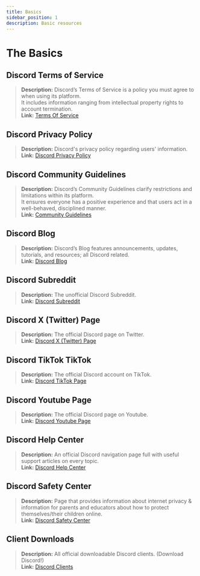 ```yaml
---
title: Basics
sidebar_position: 1
description: Basic resources
---
```


# The Basics

## Discord Terms of Service 
> __Description:__ Discord’s Terms of Service is a policy you must agree to when using its platform.   <br/>
It includes information ranging from intellectual property rights to account termination.   <br/>
__Link:__ [Terms Of Service](https://dis.gd/terms)

## Discord Privacy Policy
> __Description:__ Discord's privacy policy regarding users' information.  <br/>
__Link:__ [Discord Privacy Policy](https://discord.com/privacy)

## Discord Community Guidelines
> __Description:__ Discord’s Community Guidelines clarify restrictions and limitations within its platform.   <br/>
It ensures everyone has a positive experience and that users act in a well-behaved, disciplined manner.   <br/>
__Link:__ [Community Guidelines](https://dis.gd/guidelines)

## Discord Blog
> __Description:__ Discord’s Blog features announcements, updates, tutorials, and resources; all Discord related.   <br/>
__Link:__ [Discord Blog](https://discord.com/blog)
 
## Discord Subreddit
> __Description:__ The unofficial Discord Subreddit.   <br/>
__Link:__ [Discord Subreddit](https://www.reddit.com/r/discordapp/)

## Discord X (Twitter) Page
> __Description:__ The official Discord page on Twitter.   <br/>
__Link:__ [Discord X (Twitter) Page](https://twitter.com/discord)

## Discord TikTok TikTok
> __Description:__ The official Discord account on TikTok.   <br/>
__Link:__ [Discord TikTok Page](https://tiktok.com/@discord)

## Discord Youtube Page
> __Description:__  The official Discord page on Youtube.   <br/>
__Link:__ [Discord Youtube Page](https://www.youtube.com/c/discord)

## Discord Help Center
> __Description:__ An official Discord navigation page full with useful support articles on every topic.   <br/>
__Link:__ [Discord Help Center](https://support.discord.com)

## Discord Safety Center
> __Description:__ Page that provides information about internet privacy & information for parents and educators about how to protect themselves/their children online.  <br/>
__Link:__ [Discord Safety Center](https://discord.com/safety)

## Client Downloads
> __Description:__ All official downloadable Discord clients. (Download Discord!)   <br/>
__Link:__ [Discord Clients](https://discord.com/download)
